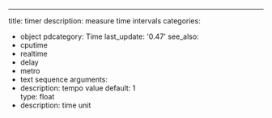 ---
title: timer
description: measure time intervals
categories:
- object
pdcategory: Time
last_update: '0.47'
see_also:
- cputime
- realtime
- delay
- metro
- text sequence
arguments:
- description: tempo value
  default: 1  
  type: float
- description: time unit
